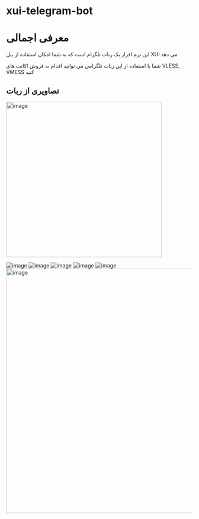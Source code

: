 # xui-telegram-bot

# معرفی اجمالی
این نرم افزار یک ربات تلگرام است که به شما امکان استفاده از پنل XUI می دهد

شما با استفاده از این ربات تلگرامی می توانید اقدام به فروش اکانت های VLESS, VMESS کنید




## تصاویری از ربات

<img width="420" alt="image" src="https://github.com/user-attachments/assets/d19a97fe-2054-4602-b492-9bfde7aeec8a">


![image](https://github.com/mhsenpc/xui-telegram-bot/assets/5123843/8ba2572b-d98d-4592-9dcf-38e9b99704de)
![image](https://github.com/mhsenpc/xui-telegram-bot/assets/5123843/1a101033-87fc-47de-a837-13e08f41a7b6)
![image](https://github.com/mhsenpc/xui-telegram-bot/assets/5123843/46c603aa-39db-49a7-a375-56780dbb5b71)
![image](https://github.com/mhsenpc/xui-telegram-bot/assets/5123843/efcf034c-7fed-4161-9b3f-7a687c5e8fad)
![image](https://github.com/mhsenpc/xui-telegram-bot/assets/5123843/f59cc7b2-3913-4f01-a781-2b52b093e2ed)
<img width="661" alt="image" src="https://github.com/user-attachments/assets/62f5f9b4-45ca-49ba-a62b-03dd2f026d2c">
